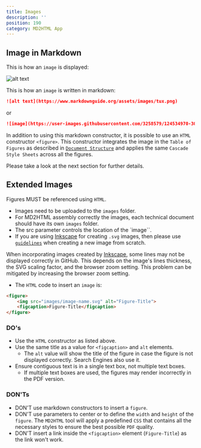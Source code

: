 ```yaml
---
title: Images
description: ''
position: 190
category: MD2HTML App
---
```



## Image in Markdown
This is how an `image` is displayed:

![alt text](https://www.markdownguide.org/assets/images/tux.png)

This is how an `image` is written in markdown:

```md
![alt text](https://www.markdownguide.org/assets/images/tux.png)
```
or
```md
![image](https://user-images.githubusercontent.com/3258579/124534970-30fdbe00-ddca-11eb-8a95-ca7dd82eba41.png)

```

In addition to using this markdown constructor, it is possible to use an `HTML` constructor `<figure>`. This constructor integrates the image in the `Table of Figures` as described in [`Document Structure`](document_structure#indexes)  and applies the same `Cascade Style Sheets` across all the figures. 

Please take a look at the next section for further details.

## Extended Images

Figures MUST be referenced using `HTML`.

* Images need to be uploaded to the `images` folder.
* For MD2HTML assembly correctly the images, each technical document should have its own `images` folder.
* The src parameter controls the location of the `image``.
* If you are using [Inkscape](https://inkscape.org/) for creating `.svg` images, then please use  [`guidelines`](./SVG_Guidelines2.docx.pdf)<base target="_blank"> when creating a new image from scratch.

<alert>When incorporating images created by [Inkscape](https://inkscape.org/), some lines may not be displayed correctly in GitHub. This depends on the image's lines thickness, the SVG scaling factor, and the browser zoom setting.
This problem can be mitigated by increasing the browser zoom setting. </alert>

* The `HTML` code to insert an `image` is:

```html
<figure>
    <img src="images/image-name.svg" alt="Figure-Title">
    <figcaption>Figure-Title</figcaption>
</figure>
```



### DO's

* Use the `HTML` constructor as listed above.
* Use the same title as a value for `<figcaption>` and `alt` elements.
    * The `alt` value will show the title of the figure in case the figure is not displayed correctly. Search Engines also use it.
* Ensure contiguous text is in a single text box, not multiple text boxes. 
    * If multiple text boxes are used, the figures may render incorrectly in the PDF version.

### DON'Ts

* DON'T use markdown constructors to insert a `figure`.
* DON'T use parameters to center or to define the `width` and `height` of the `figure`. The `MD2HTML` tool will apply a predefined `CSS` that contains all the necessary styles to ensure the best possible `PDF` quality.
* DON'T insert a link inside the `<figcaption>` element (`Figure-Title`) as the link won't work.
